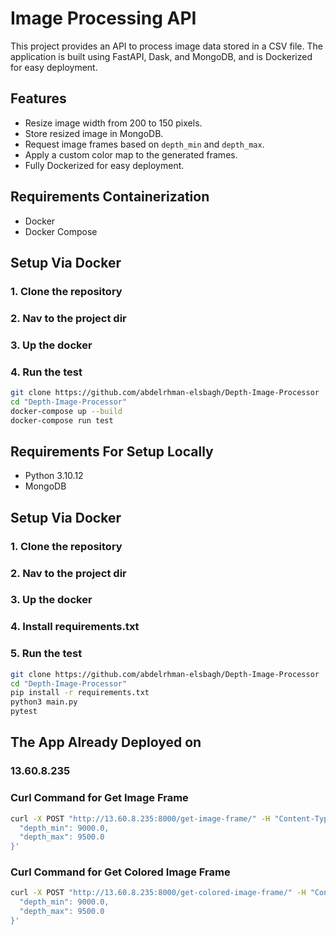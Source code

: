 # Image Processing API

This project provides an API to process image data stored in a CSV file. The application is built using FastAPI, Dask, and MongoDB, and is Dockerized for easy deployment.

## Features

- Resize image width from 200 to 150 pixels.
- Store resized image in MongoDB.
- Request image frames based on `depth_min` and `depth_max`.
- Apply a custom color map to the generated frames.
- Fully Dockerized for easy deployment.

## Requirements Containerization

- Docker
- Docker Compose

## Setup Via Docker

### 1. Clone the repository
### 2. Nav to the project dir
### 3. Up the docker
### 4. Run the test


```bash
git clone https://github.com/abdelrhman-elsbagh/Depth-Image-Processor
cd "Depth-Image-Processor"
docker-compose up --build
docker-compose run test
```


## Requirements For Setup Locally

- Python 3.10.12
- MongoDB

## Setup Via Docker

### 1. Clone the repository
### 2. Nav to the project dir
### 3. Up the docker
### 4. Install requirements.txt
### 5. Run the test


```bash
git clone https://github.com/abdelrhman-elsbagh/Depth-Image-Processor
cd "Depth-Image-Processor"
pip install -r requirements.txt
python3 main.py
pytest
```

## The App Already Deployed on 
### 13.60.8.235

### Curl Command for Get Image Frame

```bash
curl -X POST "http://13.60.8.235:8000/get-image-frame/" -H "Content-Type: application/json" -d '{
  "depth_min": 9000.0,
  "depth_max": 9500.0
}'
```

### Curl Command for Get Colored Image Frame

```bash
curl -X POST "http://13.60.8.235:8000/get-colored-image-frame/" -H "Content-Type: application/json" -d '{
  "depth_min": 9000.0,
  "depth_max": 9500.0
}'

```



